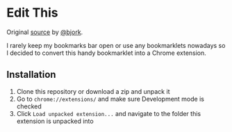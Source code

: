 # Edit This

Original [source](https://h1.fi/2015/edit-this-bookmarklet-for-wordpress/) by [@bjork](https://github.com/bjork).

I rarely keep my bookmarks bar open or use any bookmarklets nowadays so I decided to convert this handy bookmarklet into a Chrome extension.

## Installation

1. Clone this repository or download a zip and unpack it
2. Go to `chrome://extensions/` and make sure Development mode is checked
3. Click `Load unpacked extension...` and navigate to the folder this extension is unpacked into